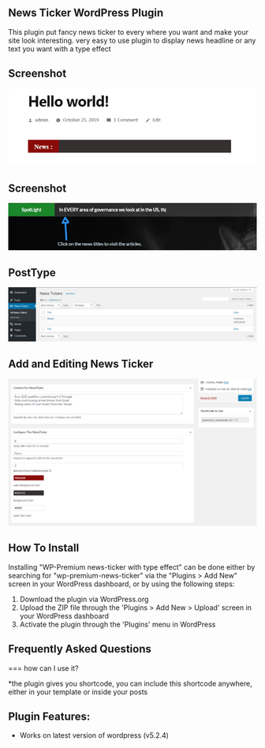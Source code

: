 ## News Ticker WordPress Plugin ##
This plugin put fancy news ticker to every where you want and make your site look interesting.
very easy to use plugin to display news headline or any text you want with a type effect

## Screenshot
![screenshot](https://raw.githubusercontent.com/mehrdad-safari/wp-premium-newsticker/master/screenshots/demo.gif)


## Screenshot
![screenshot](https://raw.githubusercontent.com/mehrdad-safari/wp-premium-newsticker/master/screenshots/screenshot-1.jpg)

## PostType

![screenshot](https://raw.githubusercontent.com/mehrdad-safari/wp-premium-newsticker/master/screenshots/screenshot-2.png)
## Add and Editing News Ticker
![screenshot](https://raw.githubusercontent.com/mehrdad-safari/wp-premium-newsticker/master/screenshots/screenshot-3.png)


## How To Install

Installing "WP-Premium news-ticker with type effect" can be done either by searching for "wp-premium-news-ticker" via the "Plugins > Add New" screen in your WordPress dashboard, or by using the following steps:

1. Download the plugin via WordPress.org
1. Upload the ZIP file through the 'Plugins > Add New > Upload' screen in your WordPress dashboard
1. Activate the plugin through the 'Plugins' menu in WordPress



## Frequently Asked Questions 

=== how can I use it?  

*the plugin gives you shortcode, you can include this shortcode anywhere, either in your template or inside your posts

## Plugin Features:
* Works on latest version of wordpress (v5.2.4)
 

